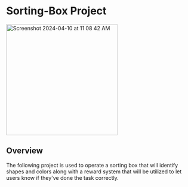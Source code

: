 # Sorting-Box Project
<img width="298" alt="Screenshot 2024-04-10 at 11 08 42 AM" src="https://github.com/HarringtonIdahosa/Capstone4991/assets/81630373/c62842da-1547-45ad-a045-c653ea25a2a7">

## Overview
The following project is used to operate a sorting box that will identify shapes and colors along with a reward system that will be utilized to let users know if they've done the task correctly.
